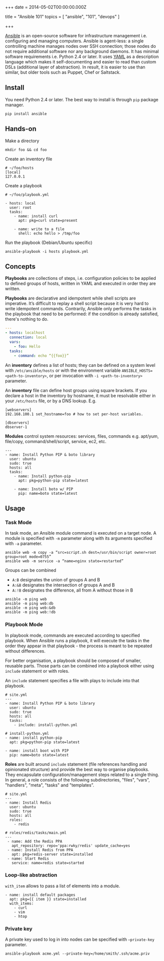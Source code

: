 
+++
date = 2014-05-02T00:00:00.000Z


title = "Ansible 101"
topics = [ "ansible", "101", "devops" ]

+++

[Ansible][1] is an open-source software for infrastructure management i.e. configuring and managing computers. Ansible is agent-less: a single controlling machine manages nodes over SSH connection; those nodes do not require additional software nor any background daemons. It has minimal software requirements i.e. Python 2.4 or later. It uses [YAML][2] as a description language which makes it self-documenting and easier to read than custom DSLs (additional layer of abstraction). In result, it is easier to use than similar, but older tools such as Puppet, Chef or Saltstack.

## Install

You need Python 2.4 or later. The best way to install is through `pip` package manager.

```
pip install ansible
```

## Hands-on

Make a directory

```
mkdir foo && cd foo
```

Create an inventory file

```
# ~/foo/hosts
[local]
127.0.0.1
```

Create a playbook

```
# ~/foo/playbook.yml

- hosts: local
  user: root
  tasks:
    - name: install curl
      apt: pkg=curl state=present

    - name: write to a file
      shell: echo hello > /tmp/foo
```

Run the playbook (Debian/Ubuntu specific)

```
ansible-playbook -i hosts playbook.yml
```

## Concepts

__Playbooks__ are collections of steps, i.e. configuration policies to be applied to defined groups of hosts, written in YAML and executed in order they are written.

__Playbooks__ are declarative and idempotent while shell scripts are imperative. It’s difficult to replay a shell script because it is very hard to write idempotent commands. Contrarily, Ansible only performs the tasks in the playbook that need to be performed: if the condition is already satisfied, there's nothing to do.

```yaml hello.yml
---
- hosts: localhost
  connection: local
  vars:
    - foo: Hello
  tasks:
    - command: echo “{{foo}}”
```

An __inventory__ defines a list of hosts; they can be defined on a system level with `/etc/ansible/hosts` or with the environment variable `ANSIBLE_HOSTS=<path-to-inventory>`, or per invocation with `-i <path-to-inventory>` parameter.

An __inventory__ file can define host groups using square brackets. If you declare a host in the inventory by hostname, it must be resolvable either in your `/etc/hosts` file, or by a DNS lookup. E.g.

```
[webservers]
192.168.100.1 set_hostname=foo # how to set per-host variables.

[dbservers]
dbserver-1
```

__Modules__ control system resources: services, files, commands e.g. apt/yum, file/copy, command/shell/script, service, ec2, etc.

```
---
- name: Install Python PIP & boto library
  user: ubuntu
  sudo: true
  hosts: all
  tasks:
    - name: Install python-pip
      apt: pkg=python-pip state=latest

    - name: Install boto w/ PIP
      pip: name=boto state=latest
```

## Usage

### Task Mode

In task mode, an Ansible module command is executed on a target node. A module is specified with `-m` parameter along with its arguments specified with `-a` parameter.

```
ansible web -m copy -a “src=script.sh dest=/usr/bin/script owner=root group=root mode=0755”
ansible web -m service -a “name=nginx state=restarted”
```

Groups can be combined

* `A:B` designates the union of groups A and B
* `A:&B` designates the intersection of groups A and B
* `A:!B` designates the difference, all from A without those in B

```
ansible -m ping web
ansible -m ping web:db
ansible -m ping web:&db
ansible -m ping web:!db
```

### Playbook Mode

In playbook mode, commands are executed according to specified playbook. When Ansible runs a playbook, it will execute the tasks in the order they appear in that playbook - the process is meant to be repeated without differences.

For better organisation, a playbook should be composed of smaller, reusable parts. Those parts can be combined into a playbook either using `include` statement or with roles.

An `include` statement specifies a file with plays to include into that playbook.

```
# site.yml
---
- name: Install Python PIP & boto library
  user: ubuntu
  sudo: true
  hosts: all
  tasks:
    - include: install-python.yml
```

```
# install-python.yml
- name: install python-pip
  apt: pkg=python-pip state=latest

- name: install boot with PIP
  pip: name=boto state=latest
```

__Roles__ are built around `include` statement (file references handling and opinionated structure) and provide the best way to organise playbooks. They encapsulate configuration/management steps related to a single thing. In general, a role consists of the following subdirectories, "files", “vars”, "handlers", "meta", "tasks" and "templates”.


```
# site.yml
---
- name: Install Redis
  user: ubuntu
  sudo: true
  hosts: all
  roles:
    - redis
```

```
# roles/redis/tasks/main.yml
---
 - name: Add the Redis PPA
   apt_repository: repo='ppa:rwky/redis' update_cache=yes
 - name: Install Redis from PPA
   apt: pkg=redis-server state=installed
 - name: Start Redis
   service: name=redis state=started
```

### Loop-like abstraction

`with_item` allows to pass a list of elements into a module.

```
- name: install default packages
  apt: pkg={{ item }} state=installed
  with_items:
    - curl
    - vim
    - htop
```

### Private key

A private key used to log in into nodes can be specified with `—private-key` parameter.

```
ansible-playbook acme.yml --private-key=/home/smith/.ssh/acme.priv
```

[1]: http://www.ansible.com/
[2]: http://yaml.org/
